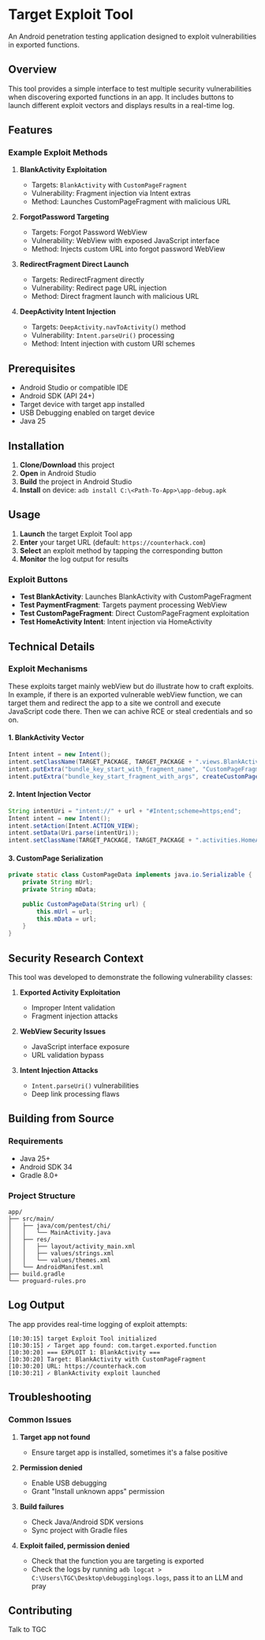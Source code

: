 # Target Exploit Tool

An Android penetration testing application designed to exploit vulnerabilities in exported functions.

## Overview

This tool provides a simple interface to test multiple security vulnerabilities when discovering exported functions in an app. It includes buttons to launch different exploit vectors and displays results in a real-time log.

## Features

### Example Exploit Methods

1. **BlankActivity Exploitation**
   - Targets: `BlankActivity` with `CustomPageFragment`
   - Vulnerability: Fragment injection via Intent extras
   - Method: Launches CustomPageFragment with malicious URL

2. **ForgotPassword Targeting**
   - Targets: Forgot Password WebView
   - Vulnerability: WebView with exposed JavaScript interface
   - Method: Injects custom URL into forgot password WebView

3. **RedirectFragment Direct Launch**
   - Targets: RedirectFragment directly
   - Vulnerability: Redirect page URL injection
   - Method: Direct fragment launch with malicious URL

4. **DeepActivity Intent Injection**
   - Targets: `DeepActivity.navToActivity()` method
   - Vulnerability: `Intent.parseUri()` processing
   - Method: Intent injection with custom URI schemes

## Prerequisites

- Android Studio or compatible IDE
- Android SDK (API 24+)
- Target device with target app installed
- USB Debugging enabled on target device
- Java 25

## Installation

1. **Clone/Download** this project
2. **Open** in Android Studio
3. **Build** the project in Android Studio
4. **Install** on device:
   `adb install C:\<Path-To-App>\app-debug.apk`

## Usage

1. **Launch** the target Exploit Tool app
2. **Enter** your target URL (default: `https://counterhack.com`)
3. **Select** an exploit method by tapping the corresponding button
4. **Monitor** the log output for results

### Exploit Buttons

- **Test BlankActivity**: Launches BlankActivity with CustomPageFragment
- **Test PaymentFragment**: Targets payment processing WebView
- **Test CustomPageFragment**: Direct CustomPageFragment exploitation
- **Test HomeActivity Intent**: Intent injection via HomeActivity

## Technical Details

### Exploit Mechanisms

These exploits target mainly webView but do illustrate how to craft exploits. In example, if there is an exported vulnerable webView function, we can target them and redirect the app to a site we controll and execute JavaScript code there. Then we can achive RCE or steal credentials and so on.

#### 1. BlankActivity Vector
```java
Intent intent = new Intent();
intent.setClassName(TARGET_PACKAGE, TARGET_PACKAGE + ".views.BlankActivity");
intent.putExtra("bundle_key_start_with_fragment_name", "CustomPageFragment");
intent.putExtra("bundle_key_start_fragment_with_args", createCustomPageBundle(url));
```

#### 2. Intent Injection Vector
```java
String intentUri = "intent://" + url + "#Intent;scheme=https;end";
Intent intent = new Intent();
intent.setAction(Intent.ACTION_VIEW);
intent.setData(Uri.parse(intentUri));
intent.setClassName(TARGET_PACKAGE, TARGET_PACKAGE + ".activities.HomeActivity");
```

#### 3. CustomPage Serialization
```java
private static class CustomPageData implements java.io.Serializable {
    private String mUrl;
    private String mData;
    
    public CustomPageData(String url) {
        this.mUrl = url;
        this.mData = url;
    }
}
```

## Security Research Context

This tool was developed to demonstrate the following vulnerability classes:

1. **Exported Activity Exploitation**
   - Improper Intent validation
   - Fragment injection attacks

2. **WebView Security Issues**
   - JavaScript interface exposure
   - URL validation bypass

3. **Intent Injection Attacks**
   - `Intent.parseUri()` vulnerabilities
   - Deep link processing flaws


## Building from Source

### Requirements
- Java 25+
- Android SDK 34
- Gradle 8.0+



### Project Structure
```
app/
├── src/main/
│   ├── java/com/pentest/chi/
│   │   └── MainActivity.java
│   ├── res/
│   │   ├── layout/activity_main.xml
│   │   ├── values/strings.xml
│   │   └── values/themes.xml
│   └── AndroidManifest.xml
├── build.gradle
└── proguard-rules.pro
```

## Log Output

The app provides real-time logging of exploit attempts:

```
[10:30:15] target Exploit Tool initialized
[10:30:15] ✓ Target app found: com.target.exported.function
[10:30:20] === EXPLOIT 1: BlankActivity ===
[10:30:20] Target: BlankActivity with CustomPageFragment
[10:30:20] URL: https://counterhack.com
[10:30:21] ✓ BlankActivity exploit launched
```

## Troubleshooting

### Common Issues

1. **Target app not found**
   - Ensure target app is installed, sometimes it's a false positive

2. **Permission denied**
   - Enable USB debugging
   - Grant "Install unknown apps" permission

3. **Build failures**
   - Check Java/Android SDK versions
   - Sync project with Gradle files

4. **Exploit failed, permission denied**
   -  Check that the function you are targeting is exported
   -  Check the logs by running `adb logcat > C:\Users\TGC\Desktop\debugginglogs.logs`, pass it to an LLM and pray

## Contributing

Talk to TGC